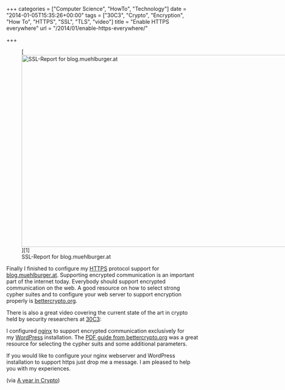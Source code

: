 +++
categories = ["Computer Science", "HowTo", "Technology"]
date = "2014-01-05T15:35:26+00:00"
tags = ["30C3", "Crypto", "Encryption", "How To", "HTTPS", "SSL", "TLS", "video"]
title = "Enable HTTPS everywhere"
url = "/2014/01/enable-https-everywhere/"

+++
<figure id="attachment_1847" style="width: 928px" class="wp-caption aligncenter">[<img class="size-full wp-image-1847" alt="SSL-Report for blog.muehlburger.at" src="https://blog.muehlburger.at/wp-content/uploads/2014/01/SSL-Report.png" width="928" height="505" srcset="https://blog.muehlburger.at/wp-content/uploads/2014/01/SSL-Report.png 928w, https://blog.muehlburger.at/wp-content/uploads/2014/01/SSL-Report-300x163.png 300w" sizes="(max-width: 709px) 85vw, (max-width: 909px) 67vw, (max-width: 1362px) 62vw, 840px" />][1]<figcaption class="wp-caption-text">SSL-Report for blog.muehlburger.at</figcaption></figure> 

Finally I finished to configure my <a title="Hypertext Transfer Protocol Secure" href="https://en.wikipedia.org/wiki/HTTP_Secure" target="_blank">HTTPS</a> protocol support for <a title="https://blog.muehlburger.at" href="https://blog.muehlburger.at" target="_blank">blog.muehlburger.at</a>. Supporting encrypted communication is an important part of the internet today. Everybody should support encrypted communication on the web. A good resource on how to select strong cypher suites and to configure your web server to support encryption properly is <a title="https://bettercrypto.org" href="https://bettercrypto.org" target="_blank">bettercrypto.org</a>.

There is also a great video covering the current state of the art in crypto held by security researchers at <a title="https://events.ccc.de/congress/2013/wiki/Main_Page" href="https://events.ccc.de/congress/2013/wiki/Main_Page" target="_blank">30C3</a>:



I configured <a title="nginx" href="http://nginx.org/" target="_blank">nginx</a> to support encrypted communication exclusively for my <a title="WordPress" href="https://en.wikipedia.org/wiki/WordPress" target="_blank">WordPress</a> installation. The <a title=" https://bettercrypto.org/static/applied-crypto-hardening.pdf" href=" https://bettercrypto.org/static/applied-crypto-hardening.pdf" target="_blank">PDF guide from bettercrypto.org</a> was a great resource for selecting the cypher suits and some additional parameters.

If you would like to configure your nginx webserver and WordPress installation to support https just drop me a message. I am pleased to help you with my experiences.

(via <a title="30C3 - A year in Crypto" href="http://media.ccc.de/browse/congress/2013/30C3_-_5339_-_en_-_saal_1_-_201312281830_-_the_year_in_crypto_-_nadia_heninger_-_djb_-_tanja_lange.html" target="_blank">A year in Crypto</a>)

 [1]: https://blog.muehlburger.at/wp-content/uploads/2014/01/SSL-Report.png